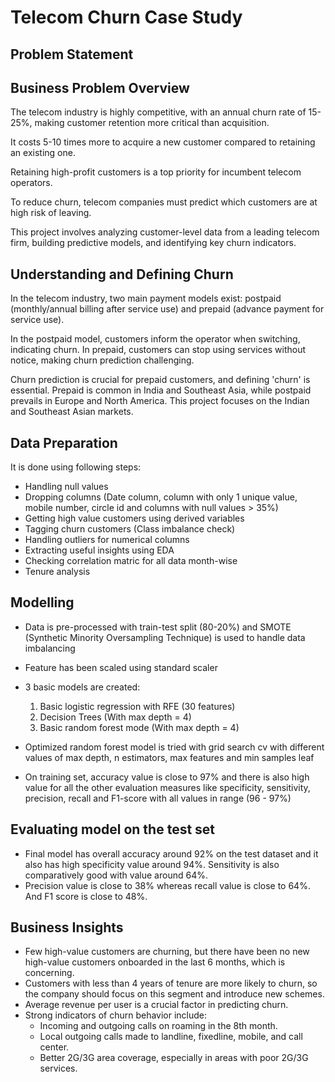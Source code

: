 # Telecom Churn Case Study

## Problem Statement

## Business Problem Overview

The telecom industry is highly competitive, with an annual churn rate of 15-25%, making customer retention more critical than acquisition.

It costs 5-10 times more to acquire a new customer compared to retaining an existing one.

Retaining high-profit customers is a top priority for incumbent telecom operators.

To reduce churn, telecom companies must predict which customers are at high risk of leaving.

This project involves analyzing customer-level data from a leading telecom firm, building predictive models, and identifying key churn indicators.

## Understanding and Defining Churn

In the telecom industry, two main payment models exist: postpaid (monthly/annual billing after service use) and prepaid (advance payment for service use).

In the postpaid model, customers inform the operator when switching, indicating churn. In prepaid, customers can stop using services without notice, making churn prediction challenging.

Churn prediction is crucial for prepaid customers, and defining 'churn' is essential. Prepaid is common in India and Southeast Asia, while postpaid prevails in Europe and North America. This project focuses on the Indian and Southeast Asian markets.


## Data Preparation

It is done using following steps:
- Handling null values
- Dropping columns (Date column, column with only 1 unique value, mobile number, circle id and columns with null values > 35%)
- Getting high value customers using derived variables
- Tagging churn customers (Class imbalance check)
- Handling outliers for numerical columns
- Extracting useful insights using EDA
- Checking correlation matric for all data month-wise
- Tenure analysis

## Modelling

- Data is pre-processed with train-test split (80-20%) and SMOTE (Synthetic Minority Oversampling Technique) is used to handle data imbalancing
- Feature has been scaled using standard scaler
- 3 basic models are created:
    1) Basic logistic regression with RFE (30 features)
    2) Decision Trees (With max depth = 4)
    3) Basic random forest mode (With max depth = 4)

- Optimized random forest model is tried with grid search cv with different values of max depth, n estimators, max features and min samples leaf
- On training set, accuracy value is close to 97% and there is also high value for all the other evaluation measures like specificity, sensitivity, precision, recall and F1-score with all values in range (96 - 97%)

## Evaluating model on the test set
- Final model has overall accuracy around 92% on the test dataset and it also has high specificity value around 94%. Sensitivity is also comparatively good with value around 64%.
- Precision value is close to 38% whereas recall value is close to 64%. And F1 score is close to 48%.

## Business Insights
- Few high-value customers are churning, but there have been no new high-value customers onboarded in the last 6 months, which is concerning.
- Customers with less than 4 years of tenure are more likely to churn, so the company should focus on this segment and introduce new schemes.
- Average revenue per user is a crucial factor in predicting churn.
- Strong indicators of churn behavior include:
  - Incoming and outgoing calls on roaming in the 8th month.
  - Local outgoing calls made to landline, fixedline, mobile, and call center.
  - Better 2G/3G area coverage, especially in areas with poor 2G/3G services.